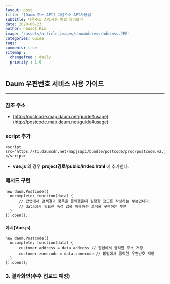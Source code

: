 ```yaml
---
layout: post
title: '[Daum 주소 API] 다음주소 API사용법'
subtitle: 다음주소 API사용 방법 알아보기'
date: 2020-06-23
author: hansol Kim
image: '/assets/article_images/daumAddress/address.JPG'
categories: Guide
tags: 
comments: true
sitemap :
  changefreq : daily
  priority : 1.0
---
```


## Daum 우편번호 서비스 사용 가이드

- - -

### 참조 주소
* [http://postcode.map.daum.net/guide#usage](http://postcode.map.daum.net/guide#usage)

### script 추가
```
<script src="https://t1.daumcdn.net/mapjsapi/bundle/postcode/prod/postcode.v2.js"></script>
```
* **vue.js** 의 경우 **project경로/public/index.html** 에 추가한다.

### 메서드 구현
```
new daum.Postcode({
  oncomplete: function(data) {
      // 팝업에서 검색결과 항목을 클릭했을때 실행할 코드를 작성하는 부분입니다.
      // data에서 필요한 속성 값을 이용하는 로직을 구현하는 부분
  }
}).open(); 
```

#### 예시(Vue.js)
```
new daum.Postcode({
  oncomplete: function(data) {
      customer.address = data.address // 팝업에서 클릭한 주소 저장
      customer.zonecode = data.zonecode // 팝업에서 클릭한 우편번호 저장
  }
}).open();  
```

### 3. 결과화면(추후 업로드 예정)